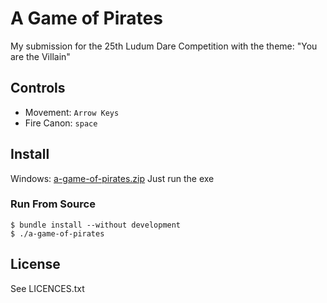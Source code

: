 # A Game of Pirates #

My submission for the 25th Ludum Dare Competition with the theme: "You
are the Villain"

## Controls ##

* Movement: `Arrow Keys`
* Fire Canon: `space` 

## Install ##

Windows: [a-game-of-pirates.zip](http://calumgilchrist.co.uk/ludum-dare/ld25-a-game-of-pirates.zip) Just run the exe

### Run From Source ###

    $ bundle install --without development
    $ ./a-game-of-pirates

## License ##

See LICENCES.txt


